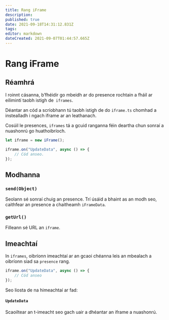 ```yaml
---
title: Rang iFrame
description:
published: true
date: 2021-09-18T14:31:12.831Z
tags:
editor: markdown
dateCreated: 2021-09-07T01:44:57.665Z
---
```


# Rang iFrame

## Réamhrá

I roinnt cásanna, b’fhéidir go mbeidh ar do presence rochtain a fháil ar eilimintí taobh istigh de` iframes`.

Déantar an cód a scríobhann tú taobh istigh de do `iframe.ts` chomhad a instealladh i ngach iframe ar an leathanach.

Cosúil le presences, `iframes` tá a gcuid ranganna féin deartha chun sonraí a nuashonrú go huathoibríoch.

```ts
let iframe = new iFrame();

iframe.on("UpdateData", async () => {
    // Cód anseo.
});
```

## Modhanna

### `send(Object)`
Seolann sé sonraí chuig an presence. Trí úsáid a bhaint as an modh seo, caithfear an presence a chaitheamh `iFrameData`.

### `getUrl()`
Filleann sé URL an `iframe`.

## Imeachtaí
In `iframes`, oibríonn imeachtaí ar an gcaoi chéanna leis an mbealach a oibríonn siad sa `presence` rang.

```ts
iframe.on("UpdateData", async () => {
    // Cód anseo
});
```

Seo liosta de na himeachtaí ar fad:

#### `UpdateData`

Scaoiltear an t-imeacht seo gach uair a dhéantar an iframe a nuashonrú.
